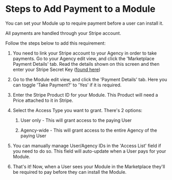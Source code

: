 # Steps to Add Payment to a Module


You can set your Module up to require payment before a user can install it.

All payments are handled through your Stripe account.

Follow the steps below to add this requirement:

1.  You need to link your Stripe account to your Agency in order to take payments. Go to your Agency edit view, and click the 'Marketplace Payment Details' tab. Read the details shown on this screen and then enter your Stripe Secret Key ([found here](https://dashboard.stripe.com/apikeys))

2.  Go to the Module edit view, and click the 'Payment Details' tab. Here you can toggle 'Take Payment?' to 'Yes' if it is required.

3.  Enter the Stripe Product ID for your Module. This Product will need a Price attached to it in Stripe.

4.  Select the Access Type you want to grant. There's 2 options:
    1.  User only - This will grant access to the paying User

    2.  Agency-wide - This will grant access to the entire Agency of the paying User

5.  You can manually manage User/Agency IDs in the 'Access List' field if you need to do so. This field will auto-update when a User pays for your Module.

6.  That's it! Now, when a User sees your Module in the Marketplace they'll be required to pay before they can install the Module.
